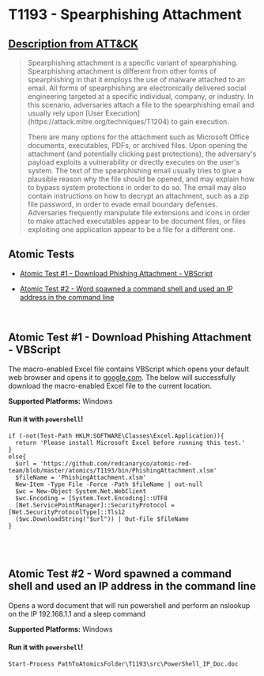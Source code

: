 # T1193 - Spearphishing Attachment
## [Description from ATT&CK](https://attack.mitre.org/wiki/Technique/T1193)
<blockquote>Spearphishing attachment is a specific variant of spearphishing. Spearphishing attachment is different from other forms of spearphishing in that it employs the use of malware attached to an email. All forms of spearphishing are electronically delivered social engineering targeted at a specific individual, company, or industry. In this scenario, adversaries attach a file to the spearphishing email and usually rely upon [User Execution](https://attack.mitre.org/techniques/T1204) to gain execution.

There are many options for the attachment such as Microsoft Office documents, executables, PDFs, or archived files. Upon opening the attachment (and potentially clicking past protections), the adversary's payload exploits a vulnerability or directly executes on the user's system. The text of the spearphishing email usually tries to give a plausible reason why the file should be opened, and may explain how to bypass system protections in order to do so. The email may also contain instructions on how to decrypt an attachment, such as a zip file password, in order to evade email boundary defenses. Adversaries frequently manipulate file extensions and icons in order to make attached executables appear to be document files, or files exploiting one application appear to be a file for a different one.</blockquote>

## Atomic Tests

- [Atomic Test #1 - Download Phishing Attachment - VBScript](#atomic-test-1---download-phishing-attachment---vbscript)

- [Atomic Test #2 - Word spawned a command shell and used an IP address in the command line](#atomic-test-2---word-spawned-a-command-shell-and-used-an-ip-address-in-the-command-line)


<br/>

## Atomic Test #1 - Download Phishing Attachment - VBScript
The macro-enabled Excel file contains VBScript which opens your default web browser and opens it to [google.com](http://google.com).
The below will successfully download the macro-enabled Excel file to the current location.

**Supported Platforms:** Windows


#### Run it with `powershell`! 
```
if (-not(Test-Path HKLM:SOFTWARE\Classes\Excel.Application)){
  return 'Please install Microsoft Excel before running this test.'
}
else{
  $url = 'https://github.com/redcanaryco/atomic-red-team/blob/master/atomics/T1193/bin/PhishingAttachment.xlsm'
  $fileName = 'PhishingAttachment.xlsm'
  New-Item -Type File -Force -Path $fileName | out-null
  $wc = New-Object System.Net.WebClient
  $wc.Encoding = [System.Text.Encoding]::UTF8
  [Net.ServicePointManager]::SecurityProtocol = [Net.SecurityProtocolType]::Tls12
  ($wc.DownloadString("$url")) | Out-File $fileName
}
```



<br/>
<br/>

## Atomic Test #2 - Word spawned a command shell and used an IP address in the command line
Opens a word document that will run powershell and perform an nslookup on the IP 192.168.1.1 and a sleep command

**Supported Platforms:** Windows


#### Run it with `powershell`! 
```
Start-Process PathToAtomicsFolder\T1193\src\PowerShell_IP_Doc.doc
```



<br/>
